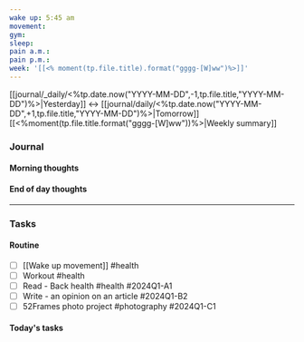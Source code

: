 ```yaml
---
wake up: 5:45 am
movement: 
gym: 
sleep: 
pain a.m.: 
pain p.m.: 
week: '[[<% moment(tp.file.title).format("gggg-[W]ww")%>]]'
---
```



[[journal/_daily/<%tp.date.now("YYYY-MM-DD",-1,tp.file.title,"YYYY-MM-DD")%>|Yesterday]] <-> [[journal/daily/<%tp.date.now("YYYY-MM-DD",+1,tp.file.title,"YYYY-MM-DD")%>|Tomorrow]]
[[<%moment(tp.file.title.format("gggg-[W]ww"))%>|Weekly summary]]


### Journal
#### Morning thoughts


#### End of day thoughts


-----
### Tasks 

#### Routine

- [ ] [[Wake up movement]] #health 
- [ ] Workout #health 
- [ ] Read - Back health #health #2024Q1-A1
- [ ] Write - an opinion on an article #2024Q1-B2
- [ ] 52Frames photo project #photography #2024Q1-C1

#### Today's tasks
